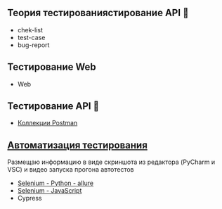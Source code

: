 ## Теория тестированиястирование API 👋
* chek-list
* test-case
* bug-report

## Тестирование Web
* Web
  
## Тестирование API 👋
* [Коллекции Postman](https://github.com/beck-look/tree/tree/main/Postman)

  
## [Автоматизация тестирования](https://github.com/beck-look/tree/tree/main/QA_automation)
Размещаю информацию в виде скриншота из редактора (PyCharm и VSC) и видео запуска прогона автотестов
* [Selenium - Python - allure](https://disk.yandex.ru/i/nok9wxCeZBhrDQ)
* [Selenium - JavaScript](https://disk.yandex.ru/i/MwP6QstK9zV2Sg)
* Cypress



<!-- Here are some ideas to get you started:

- 🔭 I’m currently working on ...
- 🌱 I’m currently learning ...
- 👯 I’m looking to collaborate on ...
- 🤔 I’m looking for help with ...
- 💬 Ask me about ...
- 📫 How to reach me: ...
- 😄 Pronouns: ...
- ⚡ Fun fact: ...
-->
